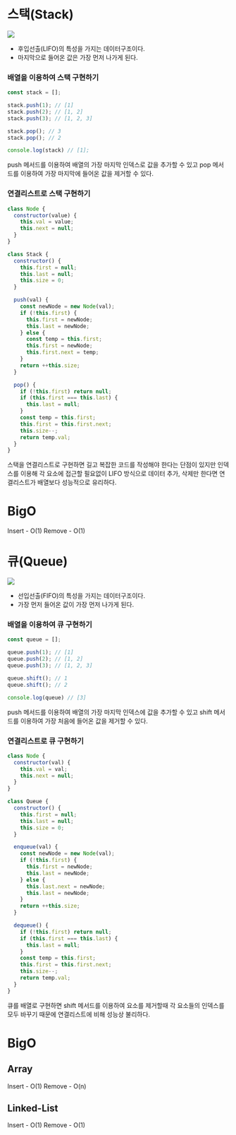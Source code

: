 # 스택(Stack)
![](https://velog.velcdn.com/images/sangbin2/post/a40d8903-850d-461b-80a3-b1a842a9db64/image.png)

- 후입선출(LIFO)의 특성을 가지는 데이터구조이다.
- 마지막으로 들어온 값은 가장 먼저 나가게 된다.

### 배열을 이용하여 스택 구현하기
```javascript
const stack = [];

stack.push(1); // [1]
stack.push(2); // [1, 2]
stack.push(3); // [1, 2, 3]

stack.pop(); // 3
stack.pop(); // 2

console.log(stack) // [1];
```

push 메서드를 이용하여 배열의 가장 마지막 인덱스로 값을 추가할 수 있고
pop 메서드를 이용하여 가장 마지막에 들어온 값을 제거할 수 있다.

### 연결리스트로 스택 구현하기
```javascript
class Node {
  constructor(value) {
    this.val = value;
    this.next = null;
  }
}

class Stack {
  constructor() {
    this.first = null;
    this.last = null;
    this.size = 0;
  }

  push(val) {
    const newNode = new Node(val);
    if (!this.first) {
      this.first = newNode;
      this.last = newNode;
    } else {
      const temp = this.first;
      this.first = newNode;
      this.first.next = temp;
    }
    return ++this.size;
  }

  pop() {
    if (!this.first) return null;
    if (this.first === this.last) {
      this.last = null;
    }
    const temp = this.first;
    this.first = this.first.next;
    this.size--;
    return temp.val;
  }
}
```

스택을 연결리스트로 구현하면 길고 복잡한 코드를 작성해야 한다는 단점이 있지만
인덱스를 이용해 각 요소에 접근할 필요없이 LIFO 방식으로 데이터 추가, 삭제만 한다면 연결리스트가 배열보다 성능적으로 유리하다.

# BigO
Insert - O(1)
Remove - O(1)

# 큐(Queue)
![](https://velog.velcdn.com/images/sangbin2/post/5e48164a-0b1a-4c63-8e21-7739fd300860/image.png)

- 선입선출(FIFO)의 특성을 가지는 데이터구조이다.
- 가장 먼저 들어온 값이 가장 먼저 나가게 된다.

### 배열을 이용하여 큐 구현하기
```javascript
const queue = [];

queue.push(1); // [1]
queue.push(2); // [1, 2]
queue.push(3); // [1, 2, 3]

queue.shift(); // 1
queue.shift(); // 2

console.log(queue) // [3]
```
push 메서드를 이용하여 배열의 가장 마지막 인덱스에 값을 추가할 수 있고
shift 메서드를 이용하여 가장 처음에 들어온 값을 제거할 수 있다.

### 연결리스트로 큐 구현하기

```javascript
class Node {
  constructor(val) {
    this.val = val;
    this.next = null;
  }
}

class Queue {
  constructor() {
    this.first = null;
    this.last = null;
    this.size = 0;
  }

  enqueue(val) {
    const newNode = new Node(val);
    if (!this.first) {
      this.first = newNode;
      this.last = newNode;
    } else {
      this.last.next = newNode;
      this.last = newNode;
    }
    return ++this.size;
  }

  dequeue() {
    if (!this.first) return null;
    if (this.first === this.last) {
      this.last = null;
    }
    const temp = this.first;
    this.first = this.first.next;
    this.size--;
    return temp.val;
  }
}
```
큐를 배열로 구현하면 shift 메서드를 이용하여 요소를 제거할때 
각 요소들의 인덱스를 모두 바꾸기 때문에 연결리스트에 비해 성능상 불리하다.

# BigO
## Array
Insert - O(1)
Remove - O(n)

## Linked-List
Insert - O(1)
Remove - O(1)
